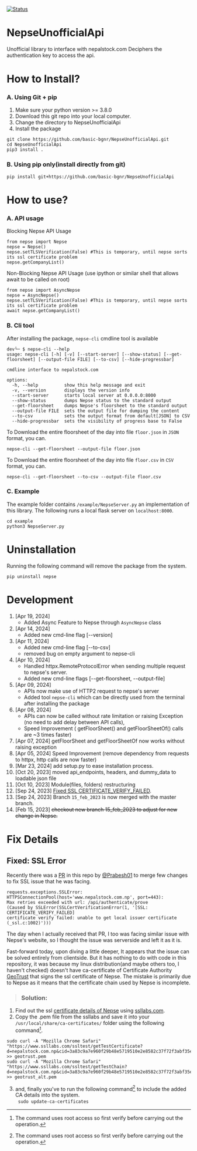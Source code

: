 [![Status](https://github.com/basic-bgnr/NepseUnofficialApi/actions/workflows/actions.yml/badge.svg)](https://github.com/basic-bgnr/NepseUnofficialApi/actions/workflows/actions.yml)  
# NepseUnofficialApi
Unofficial library to interface with nepalstock.com
Deciphers the authentication key to access the api.

# How to Install?
### A. Using Git + pip
1. Make sure your python version >= 3.8.0
1. Download this git repo into your local computer. 
1. Change the directory to NepseUnofficialApi 
1. Install the package
```
git clone https://github.com/basic-bgnr/NepseUnofficialApi.git 
cd NepseUnofficialApi
pip3 install .
```
### B. Using pip only(install directly from git)
```
pip install git+https://github.com/basic-bgnr/NepseUnofficialApi
```
# How to use?
### A. API usage
Blocking Nepse API Usage
```
from nepse import Nepse
nepse = Nepse()
nepse.setTLSVerification(False) #This is temporary, until nepse sorts its ssl certificate problem
nepse.getCompanyList()
```
Non-Blocking Nepse API Usage (use ipython or similar shell that allows await to be called on root)
```
from nepse import AsyncNepse 
nepse = AsyncNepse()
nepse.setTLSVerification(False) #This is temporary, until nepse sorts its ssl certificate problem
await nepse.getCompanyList()
```
### B. Cli tool
After installing the package, `nepse-cli` cmdline tool is available
```
dev└─ $ nepse-cli --help
usage: nepse-cli [-h] [-v] [--start-server] [--show-status] [--get-floorsheet] [--output-file FILE] [--to-csv] [--hide-progressbar]

cmdline interface to nepalstock.com

options:
  -h, --help          show this help message and exit
  -v, --version       displays the version info
  --start-server      starts local server at 0.0.0.0:8000
  --show-status       dumps Nepse status to the standard output
  --get-floorsheet    dumps Nepse's floorsheet to the standard output
  --output-file FILE  sets the output file for dumping the content
  --to-csv            sets the output format from default[JSON] to CSV
  --hide-progressbar  sets the visibility of progress base to False
```
To Download the entire floorsheet of the day into file `floor.json` in `JSON` format, you can.
```
nepse-cli --get-floorsheet --output-file floor.json
```
To Download the entire floorsheet of the day into file `floor.csv` in `CSV` format, you can.
```
nepse-cli --get-floorsheet --to-csv --output-file floor.csv
```
### C. Example
The example folder contains `/example/NepseServer.py` an implementation of
this library. The following runs a local flask server on `localhost:8000`.  
```
cd example
python3 NepseServer.py
``` 

# Uninstallation
Running the following command will remove the package from the system.
```
pip uninstall nepse
```

# Development
1. [Apr 19, 2024]
   * Added Async Feature to Nepse through `AsyncNepse` class
2. [Apr 14, 2024]
   * Added new cmd-line flag [--version]
3. [Apr 11, 2024]
   * Added new cmd-line flag [--to-csv]
   * removed bug on empty argument to nepse-cli
4. [Apr 10, 2024]
   * Handled httpx.RemoteProtocolError when sending multiple request to nepse's server.
   * Added new cmd-line flags [--get-floorsheet, --output-file]
5. [Apr 09, 2024]
   * APIs now make use of HTTP2 request to nepse's server
   * Added tool `nepse-cli` which can be directly used from the terminal after installing the package
6. [Apr 08, 2024]
   * APIs can now be called without rate limitation or raising Exception (no need to add delay between API calls),
   * Speed Improvement ( getFloorSheet() and getFloorSheetOf() calls are ~3 times faster)
7. [Apr 07, 2024] getFloorSheet and getFloorSheetOf now works without raising exception
8. [Apr 05, 2024] Speed Improvement (remove dependency from requests to httpx, http calls are now faster)
9.  [Mar 23, 2024] add setup.py to ease installation process.
10. [Oct 20, 2023] moved api_endpoints, headers, and dummy_data to loadable json file
11. [Oct 10, 2023] Module(files, folders) restructuring
12. [Sep 24, 2023] [Fixed SSL CERTIFICATE_VERIFY_FAILED](#Fixed:-SSL-Error).
13. [Sep 24, 2023] Branch `15_feb_2023` is now merged with the master branch.
14. [Feb 15, 2023] ~~checkout new branch 15_feb_2023 to adjust for new change in Nepse.~~


# Fix Details 
## Fixed: SSL Error
Recently there was a [PR](https://github.com/basic-bgnr/NepseUnofficialApi/pull/3) in this repo by [@Prabesh01](https://github.com/Prabesh01) to merge few changes to fix SSL issue that he was facing.  

```
requests.exceptions.SSLError: 
HTTPSConnectionPool(host='www.nepalstock.com.np', port=443): 
Max retries exceeded with url: /api/authenticate/prove 
(Caused by SSLError(SSLCertVerificationError(1, '[SSL: CERTIFICATE_VERIFY_FAILED] 
certificate verify failed: unable to get local issuer certificate (_ssl.c:1002)')))
``` 
The day when I actually received that PR, I too was facing similar issue with Nepse's website, so I thought the issue was serverside and left it as it is. 

Fast-forward today, upon diving a little deeper, It appears that the issue can be solved entirely from clientside. But it has nothing to do with code in this repository, it was because my linux distribution(and maybe others too, I haven't checked) doesn't have ca-certificate of Certificate Authority [GeoTrust](http://cacerts.geotrust.com/) that signs the ssl certificate of Nepse. The mistake is primarily due to Nepse as it means that the certificate chain used by Nepse is incomplete.

> ### Solution:

1. Find out the ssl [certificate details of Nepse](https://www.ssllabs.com/ssltest/analyze.html?d=nepalstock.com.np) using [ssllabs.com](https://www.ssllabs.com).
1. Copy the .pem file from the ssllabs and save it into your `/usr/local/share/ca-certificates/` folder using the following command[^1].  
```
sudo curl -A "Mozilla Chrome Safari" "https://www.ssllabs.com/ssltest/getTestCertificate?d=nepalstock.com.np&cid=3a83c9a7e960f29b48e5719510e2e8582c37f72f3abf35e6f400eaacec38aad2&time=1695547628855" >> geotrust.pem
sudo curl -A "Mozilla Chrome Safari" "https://www.ssllabs.com/ssltest/getTestChain?d=nepalstock.com.np&cid=3a83c9a7e960f29b48e5719510e2e8582c37f72f3abf35e6f400eaacec38aad2&time=1695547628855" >> geotrust_alt.pem 
```
3. and, finally you've to run the following command[^1] to include the added CA details into the system.  
``` sudo update-ca-certificates```
[^1]: The command uses root access so first verify before carrying out the operation.
